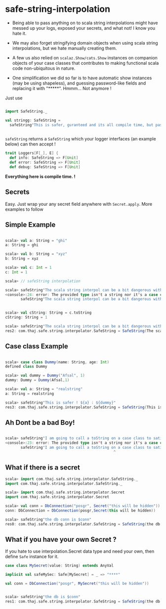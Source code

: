 # safe-string-interpolation

* Being able to pass anything on to scala string interpolations might have messed up  your logs, exposed your secrets, and what not! I know you hate it.

* We may also forget stringifying domain objects when using scala string interpolations, but we hate manually creating them.

* A few us also relied on `scalaz.Show/cats.Show` instances on companion objects of your case classes that contributes to making functional scala code non-ubiquitous in nature.

* One simplification we did so far is to have automatic show instances (may be using shapeless), and guessing password-like fields and replacing it with "*****". Hmmm... Not anymore !

Just use 

```scala

import SafeString._

val stringg: SafeString = 
  safeString"This is safer, guranteed and its all compile time, but pass $onlyString, and $onlyCaseClass and nothing else"`
  
```  

`safeString` returns a `SafeString` which your logger interfaces (an example below) can then accept !

```scala
trait Loggers[F[_], E] {
  def info: SafeString => F[Unit]
  def error: SafeString => F[Unit]
  def debug: SafeString => F[Unit]

```

**Everything here is compile time. !**

## Secrets

Easy. Just wrap your any secret field anywhere with `Secret.apply`. More examples to follow

## Simple Example
```scala

scala> val a: String = "ghi"
a: String = ghi

scala> val b: String = "xyz"
b: String = xyz

scala> val c: Int = 1
c: Int = 1

scala> // safeString interpolation

scala> safeString"The scala string interpol can be a bit dangerous with your secrets. ${a}, ${b}, ${c}"
<console>:24: error: The provided type isn't a string nor it's a case class, or you might have tried a `toString` on something while using `safeString`
       safeString"The scala string interpol can be a bit dangerous with your secrets. ${a}, ${b}, ${c}"
                                                                                                    ^

scala> val cString: String = c.toString
cString: String = 1

scala> safeString"The scala string interpol can be a bit dangerous with your secrets. ${a}, ${b}, ${cString}"
res2: com.thaj.safe.string.interpolator.SafeString = SafeString(The scala string interpol can be a bit dangerous with your secrets. ghi, xyz, 1)

```

## Case class Example

```scala

scala> case class Dummy(name: String, age: Int)
defined class Dummy

scala> val dummy = Dummy("Afsal", 1)
dummy: Dummy = Dummy(Afsal,1)

scala> val a: String = "realstring"
a: String = realstring

scala> safeString"This is safer ! ${a} : ${dummy}"
res3: com.thaj.safe.string.interpolator.SafeString = SafeString(This is safer ! realstring : { age: 1, name: Afsal })

```


## Ah Dont be a bad Boy!

```scala

scala> safeString"I am going to call a toString on a case class to satisfy compiler ! ${a} : ${dummy.toString}"
<console>:23: error: The provided type isn't a string nor it's a case class, or you might have tried a `toString` on something while using `safeString`
       safeString"I am going to call a toString on a case class to satisfy compiler ! ${a} : ${dummy.toString}"
                                                 ^

```

## What if there is a secret

```scala
scala> import com.thaj.safe.string.interpolator.SafeString._
import com.thaj.safe.string.interpolator.SafeString._

scala> import com.thaj.safe.string.interpolator.Secret
import com.thaj.safe.string.interpolator.Secret

scala> val conn = DbConnection("posgr", Secret("this will be hidden"))
conn: DbConnection = DbConnection(posgr,Secret(this will be hidden))

scala> safeString"the db conn is $conn"
res0: com.thaj.safe.string.interpolator.SafeString = SafeString(the db conn is { password: *******************, name: posgr })

```

## What if you have your own Secret ?

If you hate to use interpolation.Secret data type and need your own, then define `Safe` instance for it.

```scala
case class MySecret(value: String) extends AnyVal

implicit val safeMySec: Safe[MySecret] = _ => "****"

val conn = DbConnection("posgr", MySecret("this will be hidden"))


scala> safeString"the db is $conn"
res1: com.thaj.safe.string.interpolator.SafeString = SafeString(the db is { password: ****, name: posgr })

```


